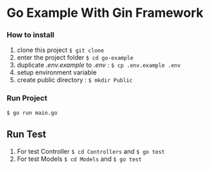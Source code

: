 # Go Example  With Gin Framework 

### How to install
1. clone this project ```$ git clone ```
2. enter the project folder ```$ cd go-example```
3. duplicate _.env.example_ to _.env_ : ```$ cp .env.example .env```
4. setup environment variable
5. create public directory : ```$ mkdir Public```

### Run Project
```$ go run main.go```


## Run Test
1. For test Controller 
```$ cd Controllers``` and
```$ go test ```
2. For test Models
``` $ cd Models ``` and
``` $ go test ```